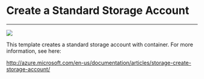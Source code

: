 # Create a Standard Storage Account
---
<a href="https://portal.azure.com/#create/Microsoft.Template/uri/https%3A%2F%2stash.pros.com%2Fprojects%2FGEN%2Frepos%2Fazure-templates%2Fbrowse%2Fshared-resources%2Fhdfs%2Fstorage%2Fcreate-storage-account-standard%2Fazuredeploy.json" target="_blank">
    <img src="http://azuredeploy.net/deploybutton.png"/>
</a>

This template creates a standard storage account with container. For more information, see here:

http://azure.microsoft.com/en-us/documentation/articles/storage-create-storage-account/